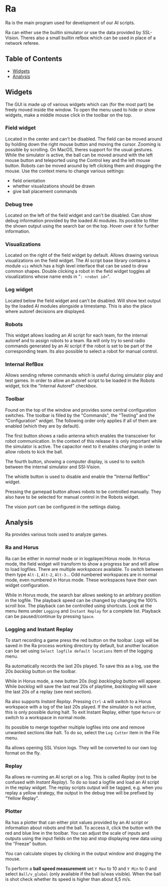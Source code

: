 # Ra
Ra is the main program used for development of our AI scripts.

Ra can either use the builtin simulator or use the data provided by SSL-Vision.
Theres also a small builtin refbox which can be used in place of a network
referee.

## Table of Contents
* [Widgets](#widgets)
* [Analysis](#analysis)

## Widgets
The GUI is made up of various widgets which can (for the most part) be freely
moved inside the window. To open the menu used to hide or show widgets, make a
middle mouse click in the toolbar on the top.

### Field widget
Located in the center and can't be disabled. The field can be moved around by
holding down the right mouse button and moving the cursor. Zooming is possible
by scrolling. On MacOS, theres support for the usual gestures. While the
simulator is active, the ball can be moved around with the left mouse button
and teleported using the Control key and the left mouse button. Robots can be
moved around by left clicking them and dragging the mouse. Use the context menu
to change various settings:
- field orientation
- whether visualizations should be drawn
- give ball placement commands

### Debug tree
Located on the left of the field widget and can't be disabled. Can show debug
information provided by the loaded AI modules. Its possible to filter the shown
output using the search bar on the top. Hover over it for further information.

### Visualizations
Located on the right of the field widget by default. Allows drawing various
visualizations on the field widget. The AI script base library contains a
module `vis` which has a high level interface that can be used to draw common
shapes. Double clicking a robot in the field widget toggles all visualizations
whose name ends in "`: <robot id>`".

### Log widget
Located below the field widget and can't be disabled. Will show text output by
the loaded AI modules alongside a timestamp. This is also the place where
autoref decisions are displayed.

### Robots
This widget allows loading an AI script for each team, for the internal autoref
and to assign robots to a team. Ra will only try to send radio commands
generated by an AI script if the robot is set to be part of the corresponding
team. Its also possible to select a robot for manual control.

### Internal RefBox
Allows sending referee commands which is useful during simulator play and test
games. In order to allow an autoref script to be loaded in the Robots widget,
tick the "Internal Autoref" checkbox.

### Toolbar
Found on the top of the window and provides some central configuration
switches. The toolbar is filled by the "Commands", the "Testing" and the
"Configuration" widget. The following order only applies if all of them are
enabled (which they are by default).

The first button shows a radio antenna which enables the transceiver for robot
communication. In the context of this release it is only important while the
simulator is active. The capacitor next to it enables charging in order to
allow robots to kick the ball.

The fourth button, showing a computer display, is used to to switch between the
internal simulator and SSl-Vision.

The whistle button is used to disable and enable the "Internal RefBox" widget.

Pressing the gamepad button allows robots to be controlled manually. They also
have to be selected for manual control in the Robots widget.

The vision port can be configured in the settings dialog.

## Analysis
Ra provides various tools used to analyze games.

### Ra and Horus
Ra can be either in *normal* mode or in logplayer/*Horus* mode. In Horus mode,
the field widget will transform to show a progress bar and will allow to load
logfiles. There are multiple *workspaces* available. To switch between them type
`Alt-1`, `Alt-2`, `Alt-3`... Odd numbered workspaces are in normal mode, even
numbered in Horus mode. These workspaces have their own widget configuration.

While in Horus mode, the search bar allows seeking to an arbitrary position in
the logfile. The playback speed can be changed by changing the 100% scroll box.
The playback can be controlled using shortcuts. Look at the menu items under
`Logging` and `Instant Replay` for a complete list. Playback can be
paused/continue by pressing `Space`.

### Logging and Instant Replay
To start recording a game press the red button on the toolbar. Logs will be
saved in the Ra process working directory by default, but another location can
be set using `Select logfile default locations` item of the logging menu.

Ra automatically records the last 20s played. To save this as a log, use the
20s *backlog* button on the toolbar.

While in Horus mode, a new button 20s (log) *backloglog* button will appear.
While *backlog* will save the last real 20s of playtime, *backloglog* will save
the last 20s of a replay (see next section).

Ra also supports *Instant Replay*. Pressing `Ctrl-A` will switch to a Horus
workspace with a log of the last 20s played. If the simulator is not active,
this is only possible during halt. To exit Instant Replay, either type `Return`
or switch to a workspace in normal mode.

Its possible to merge together multiple logfiles into one and remove unwanted
sections like halt. To do so, select the `Log Cutter` item in the File menu.

Ra allows opening SSL Vision logs. They will be converted to our own log format
on the fly.

### Replay
Ra allows re-running an AI script on a log. This is called *Replay* (not to be
confused with *Instant Replay*). To do so load a logfile and load an AI script
in the replay widget. The replay scripts output will be tagged, e.g. when you
replay a yellow strategy, the output in the debug tree will be prefixed by
"Yellow Replay".

### Plotter
Ra has a plotter that can either plot values provided by an AI script or
information about robots and the ball. To access it, click the button with the
red and blue line in the toolbar. You can adjust the scale of inputs and
outputs using the input fields on the top and stop displaying new data using
the "Freeze" button.

You can calculate slopes by clicking in the output window and dragging the
mouse.

To perform a **ball speed measurement** set `Y Max` to 10 and `Y Min` to 0 and
select `Ball/v_global` (only available if the ball is/was visible). When the
ball is shot check whether its speed is higher than about 8,5 m/s.

